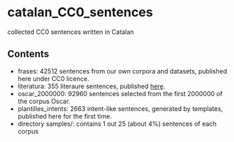 # catalan_CC0_sentences
collected CC0 sentences written in Catalan

## Contents
* frases: 42512 sentences from our own corpora and datasets, published here under CC0 licence.
* literatura: 355 literaure sentences, published <a href="https://cultura.gencat.cat/ca/ilc/que-fem/publicacions/postals-literaries/">here</a>.
* oscar_2000000: 92960 sentences selected from the first 2000000 of the corpus Oscar.
* plantilles_intents: 2663 intent-like sentences, generated by templates, published here for the first time.
* directory samples/: contains 1 out 25 (about 4%) sentences of each corpus
